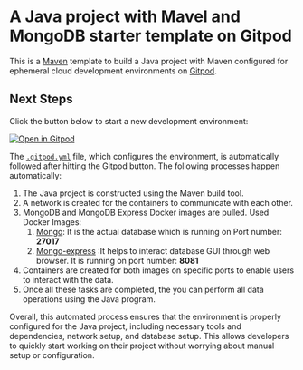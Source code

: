 # A Java project with Mavel and MongoDB starter template on Gitpod

This is a [Maven](https://maven.apache.org/guides) template to build a Java project with Maven configured for ephemeral cloud development environments on [Gitpod](https://www.gitpod.io/).

## Next Steps

Click the button below to start a new development environment:

[![Open in Gitpod](https://gitpod.io/button/open-in-gitpod.svg)](https://gitpod.io/#https://github.com/shashankpatil125/Template-Java-Maven-mongodb.git)

The [`.gitpod.yml`](./.gitpod.yml) file, which configures the environment, is automatically followed after hitting the Gitpod button. The following processes happen automatically:

1. The Java project is constructed using the Maven build tool.
2. A network is created for the containers to communicate with each other.
3. MongoDB and MongoDB Express Docker images are pulled.
     Used Docker Images:
     1. [Mongo](https://hub.docker.com/_/mongo): It is the actual database which is running on Port number: **27017** 
     2. [Mongo-express](https://hub.docker.com/_/mongo-express) :It helps to interact database GUI through web browser. It is running on port number: **8081** 
4. Containers are created for both images on specific ports to enable users to interact with the data.
5. Once all these tasks are completed, the you can perform all data operations using the Java program.

Overall, this automated process ensures that the environment is properly configured for the Java project, including necessary tools and dependencies, network setup, and database setup. This allows developers to quickly start working on their project without worrying about manual setup or configuration.
